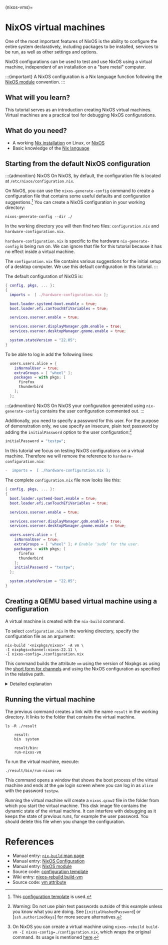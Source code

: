 (nixos-vms)=

# NixOS virtual machines

One of the most important features of NixOS is the ability to configure the entire system declaratively, including packages to be installed, services to be run, as well as other settings and options.

NixOS configurations can be used to test and use NixOS using a virtual machine, independent of an installation on a "bare metal" computer.

:::{important}
A NixOS configuration is a Nix language function following the [NixOS module](https://nixos.org/manual/nixos/stable/index.html#sec-writing-modules) convention. 
:::

## What will you learn?

This tutorial serves as an introduction creating NixOS virtual machines.
Virtual machines are a practical tool for debugging NixOS configurations.

## What do you need?

- A working [Nix installation](https://nixos.org/manual/nix/stable/installation/installation.html) on Linux, or [NixOS](https://nixos.org/manual/nixos/stable/index.html#sec-installation)
- Basic knowledge of the [Nix language](reading-nix-language)

## Starting from the default NixOS configuration

:::{admonition} NixOS
On NixOS, by default, the configuration file is located at `/etc/nixos/configuration.nix`.

On NixOS, you can use the `nixos-generate-config` command to create a configuration file that contains some useful defaults and configuration suggestions.[^nixosconf]
You can create a NixOS configuration in your working directory:

[^nixosconf]: This [configuration template](https://github.com/NixOS/nixpkgs/blob/b4093a24a868708c06d93e9edf13de0b3228b9c7/nixos/modules/installer/tools/tools.nix#L122-L226) is used.

```shell-session
nixos-generate-config --dir ./
```

In the working directory you will then find two files: `configuration.nix` and `hardware-configuration.nix`.

`hardware-configuration.nix` is specific to the hardware `nix-generate-config` is being run on.
We can ignore that file for this tutorial because it has no effect inside a virtual machine.

The `configuration.nix` file contains various suggestions for the initial setup of a desktop computer.
We use this default configuration in this tutorial.
:::

The default configuration of NixOS is:

```nix
{ config, pkgs, ... }:
{
  imports =  [ ./hardware-configuration.nix ];

  boot.loader.systemd-boot.enable = true;
  boot.loader.efi.canTouchEfiVariables = true;

  services.xserver.enable = true;

  services.xserver.displayManager.gdm.enable = true;
  services.xserver.desktopManager.gnome.enable = true;

  system.stateVersion = "22.05";
}
```

To be able to log in add the following lines:

```nix
  users.users.alice = {
    isNormalUser = true;
    extraGroups = [ "wheel" ];
    packages = with pkgs; [
      firefox
      thunderbird
    ];
  };
```

:::{admonition} NixOS
On NixOS your configuration generated using `nix-generate-config` contains the user configuration commented out.
:::

Additionally, you need to specify a password for this user.
For the purpose of demonstration only, we use specify an insecure, plain text password by adding the `initialPassword` option to the user configuration:[^password]

[^password]: Warning: Do not use plain text passwords outside of this example unless you know what you are doing. See [`initialHashedPassword`] or [`ssh.authorizedKeys`] for more secure alternatives.

```nix
initialPassword = "testpw";
```

In this tutorial we focus on testing NixOS configurations on a virtual machine.
Therefore we will remove the reference to `hardware-configuration.nix`:

```diff
-  imports =  [ ./hardware-configuration.nix ];
```

The complete `configuration.nix` file now looks like this:

```nix
{ config, pkgs, ... }:
{
  boot.loader.systemd-boot.enable = true;
  boot.loader.efi.canTouchEfiVariables = true;

  services.xserver.enable = true;

  services.xserver.displayManager.gdm.enable = true;
  services.xserver.desktopManager.gnome.enable = true;

  users.users.alice = {
    isNormalUser = true;
    extraGroups = [ "wheel" ]; # Enable ‘sudo’ for the user.
    packages = with pkgs; [
      firefox
      thunderbird
    ];
    initialPassword = "testpw";
  };

  system.stateVersion = "22.05";
}
```

## Creating a QEMU based virtual machine using a configuration

A virtual machine is created with the `nix-build` command.

To select `configuration.nix` in the working directory, specify the configuration file as an argument:

```shell-session
nix-build '<nixpkgs/nixos>' -A vm \
-I nixpkgs=channel:nixos-22.11 \
-I nixos-config=./configuration.nix
```

This command builds the attribute `vm` using the version of Nixpkgs as using the [short form for channels](https://nixos.org/manual/nix/stable/command-ref/opt-common.html#env-NIX_PATH) and using the NixOS configuration as specified in the relative path.

<details><summary> Detailed explanation </summary>

The first optional argument of [nix-build](https://nixos.org/manual/nix/stable/command-ref/nix-build.html) is a path to the derivation that you want to build.

By using `'<nixpkgs>'` you use a named search path that can be defined using the [`NIX_PATH` environment variable](https://nixos.org/manual/nix/stable/command-ref/env-common.html#env-NIX_PATH) or the `-I` option.

To build the virtual machine attribute you want to make use of the attributes provided by NixOS in the Nixpkgs, therefore you use `'<nixpkgs/nixos>'`.

The [-I](https://nixos.org/manual/nix/stable/command-ref/opt-common.html#opt-I) option allows you to set search paths.
In this example, you use it to explicitly set `nixpkgs` to refer to a specific version of NixOS and to set `nix-config` to the configuration.nix file in your current folder.

The [-A](https://nixos.org/manual/nix/stable/command-ref/opt-common.html#opt-attr) option allows you to specify which attribute to build.
To build the virtual machine, you choose the attribute `vm`.

The `vm` attribute is inhereted from `eval.config.system.build` as defined in the [nixos/default.nix](https://github.com/NixOS/nixpkgs/blob/7c164f4bea71d74d98780ab7be4f9105630a2eba/nixos/default.nix#L19).

:::{admonition} NixOS
On NixOS you usually have a `$NIX_PATH` environment variable set up. You can use your current version of nixpkgs to build the virtual machine with this simpler command:[^nixosrebuild]
```shell-session
nix-build '<nixpkgs/nixos>' -A vm -I nixos-config=./configuration.nix
```
:::

</details>


[^nixosrebuild]: On NixOS you can create a virtual machine using `nixos-rebuild build-vm -I nixos-config=./configuration.nix`, which wraps the original command. its usage is mentioned [here](https://nixos.org/manual/nixos/stable/#sec-changing-config).

## Running the virtual machine

The previous command creates a link with the name `result` in the working directory.
It links to the folder that contains the virtual machine.

```shell-session
ls -R ./result
```

```console
    result:
    bin  system

    result/bin:
    run-nixos-vm
```

To run the virtual machine, execute:

```shell-session
./result/bin/run-nixos-vm
```

This command opens a window that shows the boot process of the virtual machine and ends at the `gdm` login screen where you can log in as `alice` with the password `testpw`.

Running the virtual machine will create a `nixos.qcow2` file in the folder from which you start the virtual machine.
This disk image file contains the dynamic state of the virtual machine.
It can interfere with debugging as it keeps the state of previous runs, for example the user password.
You should delete this file when you change the configuration.

# References

- Manual entry: [`nix-build` man page](https://nixos.org/manual/nix/stable/command-ref/nix-build.html)
- Manual entry: [NixOS Configuration](https://nixos.org/manual/nixos/stable/index.html#ch-configuration)
- Manual entry: [NixOS module](https://nixos.org/manual/nixos/stable/index.html#sec-writing-modules)
- Source code: [configuration template](https://github.com/NixOS/nixpkgs/blob/b4093a24a868708c06d93e9edf13de0b3228b9c7/nixos/modules/installer/tools/tools.nix#L122-L226)
- Wiki entry: [nixos-rebuild build-vm](https://nixos.wiki/wiki/NixOS:nixos-rebuild_build-vm)
- Source code: [vm attribute](https://github.com/NixOS/nixpkgs/blob/master/nixos/default.nix)